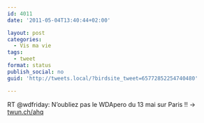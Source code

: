```yaml
---
id: 4011
date: '2011-05-04T13:40:44+02:00'

layout: post
categories:
  - Vis ma vie
tags:
  - tweet
format: status
publish_social: no
guid: 'http://tweets.local/?birdsite_tweet=65772852254740480'

---
```


RT @wdfriday: N’oubliez pas le WDApero du 13 mai sur Paris !! -&gt; [twun.ch/ahq](http://twun.ch/ahq)